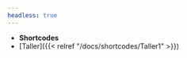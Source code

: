 ```yaml
---
headless: true
---
```


- **Shortcodes**
- [Taller]({{< relref "/docs/shortcodes/Taller1" >}})
<br />
